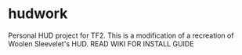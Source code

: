 # hudwork
Personal HUD project for TF2. 
This is a modification of a recreation of Woolen Sleevelet's HUD. 
READ WIKI FOR INSTALL GUIDE
